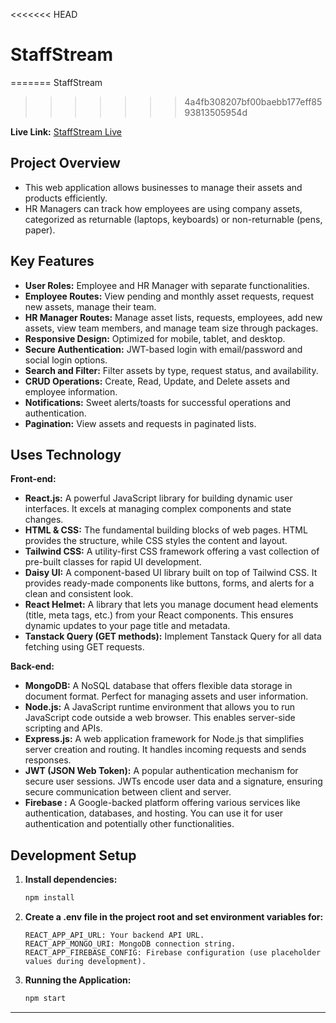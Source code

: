 <<<<<<< HEAD
# StaffStream
=======
StaffStream
>>>>>>> 4a4fb308207bf00baebb177eff8593813505954d

**Live Link:** [StaffStream Live](https://assetflow-2ac74.web.app)

## Project Overview
- This web application allows businesses to manage their assets and products efficiently.
- HR Managers can track how employees are using company assets, categorized as returnable (laptops, keyboards) or non-returnable (pens, paper).

## Key Features
- **User Roles:** Employee and HR Manager with separate functionalities.
- **Employee Routes:** View pending and monthly asset requests, request new assets, manage their team.
- **HR Manager Routes:** Manage asset lists, requests, employees, add new assets, view team members, and manage team size through packages.
- **Responsive Design:** Optimized for mobile, tablet, and desktop.
- **Secure Authentication:** JWT-based login with email/password and social login options.
- **Search and Filter:** Filter assets by type, request status, and availability.
- **CRUD Operations:** Create, Read, Update, and Delete assets and employee information.
- **Notifications:** Sweet alerts/toasts for successful operations and authentication.
- **Pagination:** View assets and requests in paginated lists.

## Uses Technology

**Front-end:**
- **React.js:** A powerful JavaScript library for building dynamic user interfaces. It excels at managing complex components and state changes.
- **HTML & CSS:** The fundamental building blocks of web pages. HTML provides the structure, while CSS styles the content and layout.
- **Tailwind CSS:** A utility-first CSS framework offering a vast collection of pre-built classes for rapid UI development.
- **Daisy UI:** A component-based UI library built on top of Tailwind CSS. It provides ready-made components like buttons, forms, and alerts for a clean and consistent look.
- **React Helmet:** A library that lets you manage document head elements (title, meta tags, etc.) from your React components. This ensures dynamic updates to your page title and metadata.
- **Tanstack Query (GET methods):** Implement Tanstack Query for all data fetching using GET requests.

**Back-end:**
- **MongoDB:** A NoSQL database that offers flexible data storage in document format. Perfect for managing assets and user information.
- **Node.js:** A JavaScript runtime environment that allows you to run JavaScript code outside a web browser. This enables server-side scripting and APIs.
- **Express.js:** A web application framework for Node.js that simplifies server creation and routing. It handles incoming requests and sends responses.
- **JWT (JSON Web Token):** A popular authentication mechanism for secure user sessions. JWTs encode user data and a signature, ensuring secure communication between client and server.
- **Firebase :** A Google-backed platform offering various services like authentication, databases, and hosting. You can use it for user authentication and potentially other functionalities.

## Development Setup

1. **Install dependencies:** 
    ```bash
    npm install
    ```

2. **Create a .env file in the project root and set environment variables for:**
    ```
    REACT_APP_API_URL: Your backend API URL.
    REACT_APP_MONGO_URI: MongoDB connection string.
    REACT_APP_FIREBASE_CONFIG: Firebase configuration (use placeholder values during development).
    ```

3. **Running the Application:**
    ```bash
    npm start
    ```

---

